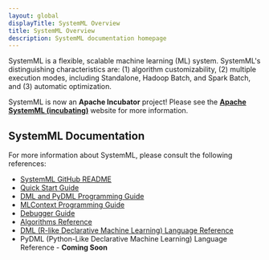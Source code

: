 ```yaml
---
layout: global
displayTitle: SystemML Overview
title: SystemML Overview
description: SystemML documentation homepage
---
```

<!--
{% comment %}
Licensed to the Apache Software Foundation (ASF) under one or more
contributor license agreements.  See the NOTICE file distributed with
this work for additional information regarding copyright ownership.
The ASF licenses this file to you under the Apache License, Version 2.0
(the "License"); you may not use this file except in compliance with
the License.  You may obtain a copy of the License at

http://www.apache.org/licenses/LICENSE-2.0

Unless required by applicable law or agreed to in writing, software
distributed under the License is distributed on an "AS IS" BASIS,
WITHOUT WARRANTIES OR CONDITIONS OF ANY KIND, either express or implied.
See the License for the specific language governing permissions and
limitations under the License.
{% endcomment %}
-->

SystemML is a flexible, scalable machine learning (ML) system.
SystemML's distinguishing characteristics are: (1) algorithm customizability,
(2) multiple execution modes, including Standalone, Hadoop Batch, and Spark Batch,
and (3) automatic optimization.

SystemML is now an **Apache Incubator** project! Please see the [**Apache SystemML (incubating)**](http://systemml.apache.org/)
website for more information.

## SystemML Documentation

For more information about SystemML, please consult the following references:

* [SystemML GitHub README](https://github.com/apache/incubator-systemml)
* [Quick Start Guide](quick-start-guide.html)
* [DML and PyDML Programming Guide](dml-and-pydml-programming-guide.html)
* [MLContext Programming Guide](mlcontext-programming-guide.html)
* [Debugger Guide](debugger-guide.html)
* [Algorithms Reference](algorithms-reference.html)
* [DML (R-like Declarative Machine Learning) Language Reference](dml-language-reference.html)
* PyDML (Python-Like Declarative Machine Learning) Language Reference - **Coming Soon**
